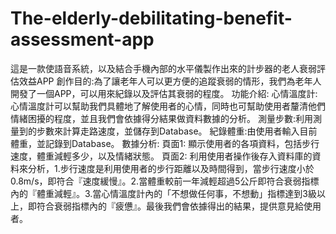 # The-elderly-debilitating-benefit-assessment-app
這是一款使語音系統，以及結合手機內部的水平儀製作出來的計步器的老人衰弱評估效益APP
創作目的:為了讓老年人可以更方便的追蹤衰弱的情形，我們為老年人開發了一個APP，可以用來紀錄以及評估其衰弱的程度。
功能介紹:
心情溫度計:心情溫度計可以幫助我們具體地了解使用者的心情，同時也可幫助使用者釐清他們情緒困擾的程度，並且我們會依據得分結果做資料數據的分析。
測量步數:利用測量到的步數來計算走路速度，並儲存到Database。
紀錄體重:由使用者輸入目前體重，並記錄到Database。
數據分析:
頁面1: 
顯示使用者的各項資料，包括步行速度，體重減輕多少，以及情緒狀態。
頁面2:
利用使用者操作後存入資料庫的資料來分析，1.步行速度是利用使用者的步行距離以及時間得到，當步行速度小於0.8m/s，即符合『速度緩慢』。2.當體重較前一年減輕超過5公斤即符合衰弱指標內的『體重減輕』。3.當心情溫度計內的「不想做任何事，不想動」指標達到3級以上，即符合衰弱指標內的『疲憊』。最後我們會依據得出的結果，提供意見給使用者。





